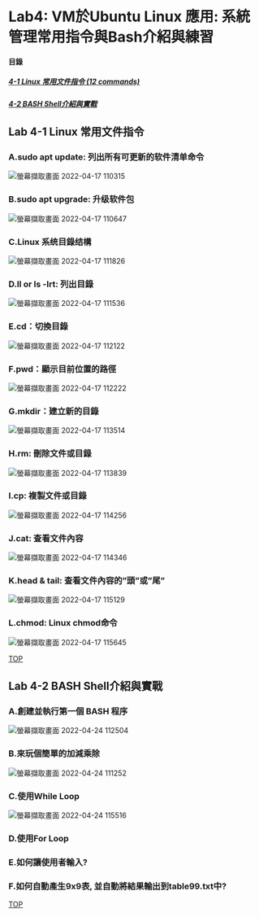 # Lab4: VM於Ubuntu Linux 應用: 系統管理常用指令與Bash介紹與練習

<a name="000"/>

#### 目錄
##### [4-1 Linux 常用文件指令 (12 commands)](#001)
##### [4-2 BASH Shell介紹與實戰](#002)

<a name="001"/>

## Lab 4-1 Linux 常用文件指令

### A.sudo apt update: 列出所有可更新的软件清单命令

![螢幕擷取畫面 2022-04-17 110315](https://user-images.githubusercontent.com/89327102/163699206-2a247250-30fe-4fd2-b643-0b66272bc3f9.jpg)

### B.sudo apt upgrade: 升级软件包

![螢幕擷取畫面 2022-04-17 110647](https://user-images.githubusercontent.com/89327102/163699207-162e3611-b227-4c29-a72a-0358a1712bb9.jpg)

### C.Linux 系统目錄结構

![螢幕擷取畫面 2022-04-17 111826](https://user-images.githubusercontent.com/89327102/163699217-5cefc2ef-f588-4cbe-b3b4-dc3d7a316902.jpg)

### D.ll or ls -lrt: 列出目錄

![螢幕擷取畫面 2022-04-17 111536](https://user-images.githubusercontent.com/89327102/163699221-aab981a7-d723-4da8-8969-c708b4314a1d.jpg)

### E.cd：切換目錄

![螢幕擷取畫面 2022-04-17 112122](https://user-images.githubusercontent.com/89327102/163699225-b17fe0c3-4fd6-43a8-87a4-c38099c6fe7a.jpg)

### F.pwd：顯示目前位置的路徑

![螢幕擷取畫面 2022-04-17 112222](https://user-images.githubusercontent.com/89327102/163699228-7445c38e-8da5-42cc-8722-293aeb20a1b6.jpg)

### G.mkdir：建立新的目錄

![螢幕擷取畫面 2022-04-17 113514](https://user-images.githubusercontent.com/89327102/163699232-2d3c1345-a31f-4e56-b41c-3b0cabba9c05.jpg)

### H.rm: 刪除文件或目錄

![螢幕擷取畫面 2022-04-17 113839](https://user-images.githubusercontent.com/89327102/163699735-81e84d07-0a13-4e63-a7b7-12a313944458.jpg)

### I.cp: 複製文件或目錄

![螢幕擷取畫面 2022-04-17 114256](https://user-images.githubusercontent.com/89327102/163699738-5019b196-741a-4f64-9720-054a1477cba0.jpg)

### J.cat: 查看文件內容

![螢幕擷取畫面 2022-04-17 114346](https://user-images.githubusercontent.com/89327102/163699739-56a48df8-3647-428b-8332-dc19a2eefcf3.jpg)

### K.head & tail: 查看文件內容的”頭”或”尾”

![螢幕擷取畫面 2022-04-17 115129](https://user-images.githubusercontent.com/89327102/163699742-c612e1e6-c936-45fa-99a8-14f28b5078ef.jpg)

### L.chmod: Linux chmod命令

![螢幕擷取畫面 2022-04-17 115645](https://user-images.githubusercontent.com/89327102/163699751-321f598b-ddce-433f-83e6-a54ab0e03f66.jpg)

[TOP](#000)

<a name="002"/>

## Lab 4-2 BASH Shell介紹與實戰

### A.創建並執行第一個 BASH 程序

![螢幕擷取畫面 2022-04-24 112504](https://user-images.githubusercontent.com/89327102/164955179-8135315b-b72a-4d80-ab17-527f301f3442.jpg)

### B.來玩個簡單的加減乘除

![螢幕擷取畫面 2022-04-24 111252](https://user-images.githubusercontent.com/89327102/164955206-48b5fde8-b0d9-443a-bf8e-e7bb35a15dcc.jpg)

### C.使用While Loop

![螢幕擷取畫面 2022-04-24 115516](https://user-images.githubusercontent.com/89327102/164955964-31c9e408-809c-4f50-adb5-753320cd0879.jpg)

### D.使用For Loop


### E.如何讓使用者輸入?


### F.如何自動產生9x9表, 並自動將結果輸出到table99.txt中?


[TOP](#000)
